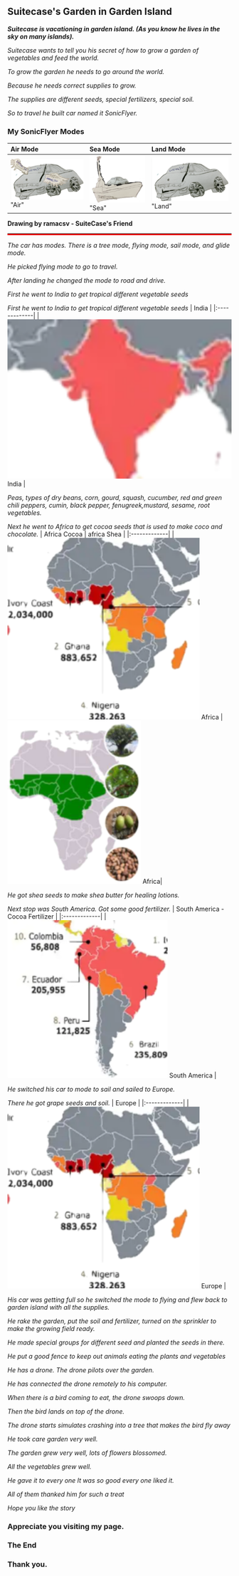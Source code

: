 

## Suitecase's Garden  in Garden Island

**_Suitecase is vacationing in garden island. (As you know he lives in the sky on many islands)._**


_Suitecase wants to tell you his secret of  how to grow a garden of vegetables and feed the world._

_To grow the garden he needs to go around the world._

_Because he needs correct supplies to grow._

_The supplies are different seeds, special fertilizers, special soil._

_So to travel he built car named it SonicFlyer._

### My SonicFlyer Modes


| Air Mode        | Sea Mode          | Land Mode |
|:-------------|:------------------|:------|
| ![alt](assets/images/airmode.svg) "Air" |![alt](assets/images/seamode1.svg) "Sea" | ![alt](assets/images/landmode.svg) "Land"|

<b>Drawing by ramacsv - SuiteCase's Friend</b>
<hr style="border-bottom:3px solid red">

_The car has modes. There is a tree mode, flying mode, sail mode, and glide mode._

_He picked flying mode to go to travel._

_After landing he changed the mode to road and drive._

_First he went to India to get tropical different  vegetable seeds_

_First he went to India to get tropical different  vegetable seeds_
| India        |
|:-------------|
| ![alt](assets/images/India.svg) India |

_Peas, types of dry beans, corn, gourd, squash, cucumber, red and green chili peppers, cumin, black pepper, fenugreek,mustard, sesame, root vegetables._

_Next he went to Africa to get cocoa seeds that is used to make coco and chocolate._
| Africa  Cocoa     | africa Shea  |
|:-------------|
| ![alt](assets/images/africa.svg) Africa |  ![alt](assets/images/africasheabutter.svg) Africa|

_He got shea seeds to make shea butter for healing lotions._

_Next stop was South America. Got some good fertilizer._
| South America -Cocoa Fertilizer       |
|:-------------|
| ![alt](assets/images/southAmerica.svg) South America |

_He switched his car to mode to sail and sailed to Europe._

_There he got grape seeds and soil._
| Europe       |
|:-------------|
| ![alt](assets/images/africa.svg) Europe |

_His car was getting full so he switched the mode to flying and flew back to garden island with all the supplies._

_He rake the garden, put the soil and fertilizer, turned on the sprinkler to make the growing field ready._

_He made special groups for different seed and planted the seeds in there._

_He put a good fence to keep out animals eating the plants and vegetables_

_He has a drone. The drone pilots over the garden._

_He has connected the drone remotely to his computer._

_When  there is a bird coming to eat, the drone swoops down._

_Then the bird lands on top of the drone._

_The drone starts  simulates crashing into a tree that makes the bird fly away_

_He took care garden very well._

_The garden grew very well, lots of flowers blossomed._

_All the vegetables grew well._

_He gave it to every one It was so good every one  liked it._

_All of them thanked him for such a treat_

_Hope you like the story_

### Appreciate you visiting my page. 

### **The End**


### **Thank you.** 

